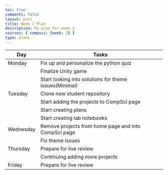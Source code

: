```yaml
---
toc: true
comments: false
layout: post
title: Week 2 Plan
description: My plan for week 2
courses: { compsci: {week: 2} }
type: plans
---
```


| Day | Tasks |
| -------- | -------- |
| Monday | Fix up and personalize the python quiz  |
| | Finalize Unity game
| | Start looking into solutions for theme issues(Minimal)
|Tuesday | Clone new student repository | 
| | Start adding the projects to CompSci page
| | Start creating plans
| | Start creating lab notebooks
 Wednesday | Remove projects from home page and into CompSci page|
 | | Fix theme issues
| Thursday | Prepare for live review |
| | Continuing adding more projects
| Friday | Prepare for live review |
